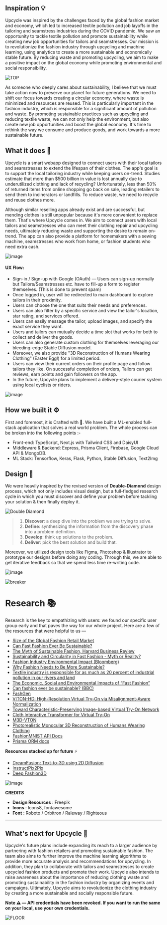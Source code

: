 ## Inspiration 💡 
Upcycle was inspired by the challenges faced by the global fashion market and economy, which led to increased textile pollution and job layoffs in the tailoring and seamstress industries during the COVID pandemic. We saw an opportunity to tackle textile pollution and promote sustainability while creating new job opportunities for tailors and seamstresses. Our mission is to revolutionize the fashion industry through upcycling and machine learning, using analytics to create a more sustainable and economically stable future. By reducing waste and promoting upcycling, we aim to make a positive impact on the global economy while promoting environmental and social responsibility.

![TOP](https://user-images.githubusercontent.com/48355572/222961057-a2bafc88-1880-41b1-8116-6efa24ffcf3c.png)

As someone who deeply cares about sustainability, I believe that we must take action now to preserve our planet for future generations. We need to shift our focus towards creating a circular economy, where waste is minimized and resources are reused. This is particularly important in the fashion industry, which is responsible for a significant amount of pollution and waste. By promoting sustainable practices such as upcycling and reducing textile waste, we can not only help the environment, but also create new job opportunities and boost the global economy. It's time to rethink the way we consume and produce goods, and work towards a more sustainable future.

## What it does 🤔 
Upcycle is a smart webapp designed to connect users with their local tailors and seamstresses to extend the lifespan of their clothes. The app's goal is to support the local tailoring industry while keeping users on-trend. Studies estimate that more than $500 billion in value is lost annually due to underutilized clothing and lack of recycling? Unfortunately, less than 50% of returned items from online shopping go back on sale, leading retailers to send them to incinerators or landfills. To reduce waste, we need to recycle and reuse clothes more.

Although similar reselling apps already exist and are successful, but mending clothes is still unpopular because it's more convenient to replace them. That's where Upcycle comes in. We aim to connect users with local tailors and seamstresses who can meet their clothing repair and upcycling needs, ultimately reducing waste and supporting the desire to remain on-trend. The app can also provide a platform for homemakers with a sewing machine, seamstresses who work from home, or fashion students who need extra cash.

![image](https://user-images.githubusercontent.com/48355572/222971597-9f49deac-8945-447d-8737-42edeb4c7f52.png)

#### UX Flow:

- Sign-in / Sign-up with Google (OAuth) — Users can sign-up normally but Tailors/Seamstresses etc. have to fill-up a form to register themselves. (This is done to prevent spam)
- Once logged in, user will be redirected to main dashboard to explore tailors in their proximity.
- Users can choose the one that suits their needs and preferences.
- Users can also filter by a specific service and view the tailor's location, star rating, and services offered.
- Users can easily message the tailor, upload images, and specify the exact service they want.
- Users and tailors can mutually decide a time slot that works for both to collect and deliver the goods.
- Users can also generate custom clothing for themselves leveraging our bleeding-edge Stable Diffusion model.
- Moreover, we also provide "3D Reconstruction of Humans Wearing Clothing" (Easter Egg!) for a limited period.
- Users can view their current orders on their profile page and follow tailors they like. On successful completion of orders, Tailors can get reviews, earn points and gain followers on the app.
- In the future, Upcycle plans to implement a delivery-style courier system using local cyclists or riders.

![image](https://user-images.githubusercontent.com/48355572/222973422-2b5cf668-2474-4eed-adc7-2eae8ec2eaae.png)

## How we built it ⚙️
First and foremost, it is Crafted with 💙. We have built a ML-enabled full-stack application that solves a real world problem. The whole process can be broken into the following points :-

* Front-end: TypeScript, Next.js with Tailwind CSS and DaisyUI
* Middleware & Backend: Express, Prisma Client, Firebase, Google Cloud API & MongoDB.
* ML Stack: Tensorflow, Keras, Flask, Python, Stable Diffusion, Text2Img 

## Design 🎨
We were heavily inspired by the revised version of **Double-Diamond** design process, which not only includes visual design, but a full-fledged research cycle in which you must discover and define your problem before tackling your solution & then finally deploy it.

![Double Diamond](https://user-images.githubusercontent.com/48355572/222963483-a7b27bd8-6223-4d6a-b56d-c3570ab5f92e.png)

> 1. **Discover**: a deep dive into the problem we are trying to solve.
> 2. **Define**: synthesizing the information from the discovery phase into a problem definition.
> 3. **Develop**: think up solutions to the problem.
> 4. **Deliver**: pick the best solution and build that.

Moreover, we utilized design tools like Figma,  Photoshop & Illustrator to prototype our designs before doing any coding. Through this, we are able to get iterative feedback so that we spend less time re-writing code.

![image](https://user-images.githubusercontent.com/48355572/222972245-5acfdd99-0063-49f1-abe7-a2032d4dee7e.png)

![breaker](https://user-images.githubusercontent.com/48355572/214252830-b5c764db-25c2-451a-b74c-876423f81917.png)

# Research 📚
Research is the key to empathizing with users: we found our specific user group early and that paves the way for our whole project. Here are a few of the resources that were helpful to us —

- [Size of the Global Fashion Retail Market](https://www.commonobjective.co/article/the-size-of-the-global-fashion-retail-market#:~:text=The%20global%20retail%20fashion%20market,fifth%20largest%20market%20for%20fashion.)
- [Can Fast Fashion Ever Be Sustainable?](https://www.practicalecommerce.com/can-fast-fashion-ever-be-sustainable)
- [The Myth of Sustainable Fashion, Harvard Business Review](https://hbr.org/2022/01/the-myth-of-sustainable-fashion)
- [Sustainability and Circularity in Fast Fashion - Myth or Reality?](https://www.fibre2fashion.com/industry-article/9573/sustainability-and-circularity-in-fast-fashion-myth-or-reality)
- [Fashion Industry Environmental Impact (Bloomberg)](https://www.bloomberg.com/graphics/2022-fashion-industry-environmental-impact)
- [Why Fashion Needs to Be More Sustainable?](https://news.climate.columbia.edu/2021/06/10/why-fashion-needs-to-be-more-sustainable)
- [Textile industry is responsible for as much as 20 percent of industrial pollution in our rivers and land](https://www.academia.edu/28284605/ECONOMIC_SUSTAINABILITY_IN_TERMS_OF_ENVIRONMENTALISM_AND_ECONOMIC_RESPONSIBILITY_IN_TEXTILE_INDUSTRY)
- [The Economic, Social and Environmental Impacts of “Fast Fashion”](https://www.wri.org/insights/numbers-economic-social-and-environmental-impacts-fast-fashion)
- [Can fashion ever be sustainable? (BBC)](https://www.bbc.com/future/article/20200310-sustainable-fashion-how-to-buy-clothes-good-for-the-climate)
- [FashGen](https://arxiv.org/pdf/1806.08317v2.pdf)
- [VITON-HD: High-Resolution Virtual Try-On
via Misalignment-Aware Normalization](https://arxiv.org/pdf/2103.16874v2.pdf)
- [Toward Characteristic-Preserving Image-based
Virtual Try-On Network](https://arxiv.org/pdf/1807.07688v3.pdf)
- [Cloth Interactive Transformer for Virtual Try-On](https://arxiv.org/pdf/2104.05519v1.pdf)
- [M3D-VTON](https://arxiv.org/pdf/2108.05126v1.pdf)
- [Photorealistic Monocular 3D Reconstruction of Humans Wearing Clothing](https://phorhum.github.io)
- [FashionMNIST API Docs](https://keras.io/api/datasets/fashion_mnist)
- [Prisma ORM docs](https://www.prisma.io/docs)


**Resources stacked up for future** ⚡
- [DreamFusion: Text-to-3D using 2D Diffusion](https://arxiv.org/pdf/2209.14988v1.pdf)
- [InstructPix2Pix](https://arxiv.org/pdf/2211.09800v2.pdf)
- [Deep Fashion3D](https://arxiv.org/pdf/2003.12753v2.pdf)

![image](https://user-images.githubusercontent.com/48355572/222962973-992e0a8c-4347-44c0-a630-d0f9dd0fddf6.png)

**CREDITS**
- **Design Resources** : Freepik
- **Icons** : Icons8, fontawesome
- **Font** : Roboto / Orbitron / Raleway / Righteous

---

## What's next for Upcycle 🚀
Upcycle's future plans include expanding its reach to a larger audience by partnering with fashion retailers and promoting sustainable fashion. The team also aims to further improve the machine learning algorithms to provide more accurate analysis and recommendations for upcycling. In addition, they plan to collaborate with tailors and seamstresses to create upcycled fashion products and promote their work. Upcycle also intends to raise awareness about the importance of reducing clothing waste and promoting sustainability in the fashion industry by organizing events and campaigns. Ultimately, Upcycle aims to revolutionize the clothing industry by creating a more sustainable and socially responsible future.


**Note ⚠️ — API credentials have been revoked. If you want to run the same on your local, use your own credentials.**

![FLOOR](https://user-images.githubusercontent.com/48355572/222961597-a4469548-be1d-4126-9ea6-01dfbf8b3b7b.png)
